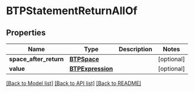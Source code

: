 # BTPStatementReturnAllOf

## Properties
Name | Type | Description | Notes
------------ | ------------- | ------------- | -------------
**space_after_return** | [**BTPSpace**](BTPSpace.md) |  | [optional] 
**value** | [**BTPExpression**](BTPExpression.md) |  | [optional] 

[[Back to Model list]](../README.md#documentation-for-models) [[Back to API list]](../README.md#documentation-for-api-endpoints) [[Back to README]](../README.md)


